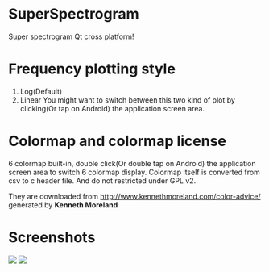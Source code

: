# SuperSpectrogram
Super spectrogram Qt cross platform!

# Frequency plotting style
1. Log(Default)
2. Linear
You might want to switch between this two kind of plot by clicking(Or tap on Android) the application screen area.

# Colormap and colormap license
6 colormap built-in, double click(Or double tap on Android) the application screen area to switch 6 colormap display.
Colormap itself is converted from csv to c header file. And do not restricted under GPL v2.

They are downloaded from http://www.kennethmoreland.com/color-advice/ generated by __**Kenneth Moreland**__

# Screenshots
<a><img src="https://rawgit.com/james34602/SuperSpectrogram/master/Screenshot1.png"/></a>
<a><img src="https://rawgit.com/james34602/SuperSpectrogram/master/Screenshot1.png"/></a>
